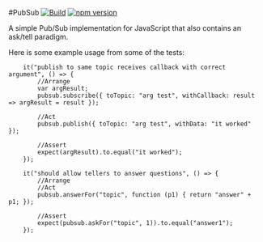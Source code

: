 #PubSub
[![Build](https://travis-ci.org/stewie1570/PubSub.svg)](https://travis-ci.org/stewie1570/PubSub)
[![npm version](https://badge.fury.io/js/js-pubsub.svg)](https://badge.fury.io/js/js-pubsub)

A simple Pub/Sub implementation for JavaScript that also contains an ask/tell paradigm.


Here is some example usage from some of the tests:

        it("publish to same topic receives callback with correct argument", () => {
            //Arrange
            var argResult;
            pubsub.subscribe({ toTopic: "arg test", withCallback: result => argResult = result });

            //Act
            pubsub.publish({ toTopic: "arg test", withData: "it worked" });

            //Assert
            expect(argResult).to.equal("it worked");
        });
        
        it("should allow tellers to answer questions", () => {
            //Arrange
            //Act
            pubsub.answerFor("topic", function (p1) { return "answer" + p1; });

            //Assert
            expect(pubsub.askFor("topic", 1)).to.equal("answer1");
        });
